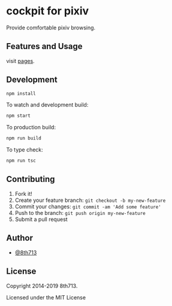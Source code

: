 # cockpit for pixiv
Provide comfortable pixiv browsing.

## Features and Usage
visit [pages](https://8th713.github.io/cockpit-for-pixiv/).

## Development
```sh
npm install
```

To watch and development build:
```sh
npm start
```

To production build:
```sh
npm run build
```

To type check:
```sh
npm run tsc
```

## Contributing
1. Fork it!
2. Create your feature branch: `git checkout -b my-new-feature`
3. Commit your changes: `git commit -am 'Add some feature'`
4. Push to the branch: `git push origin my-new-feature`
5. Submit a pull request

## Author
* [@8th713](https://github.com/8th713)

## License
Copyright 2014-2019 8th713.

Licensed under the MIT License
